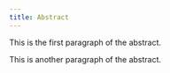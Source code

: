 ```yaml
---
title: Abstract
---
```

This is the first paragraph of the abstract.

This is another paragraph of the abstract.

